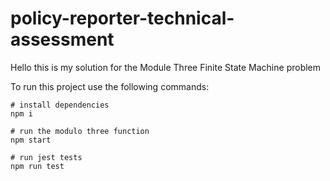 # policy-reporter-technical-assessment

Hello this is my solution for the Module Three Finite State Machine problem

To run this project use the following commands:

```
# install dependencies
npm i

# run the modulo three function
npm start

# run jest tests
npm run test
```
